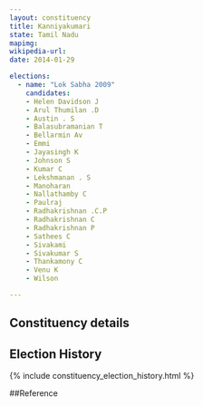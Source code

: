 ```yaml
---
layout: constituency
title: Kanniyakumari
state: Tamil Nadu
mapimg: 
wikipedia-url: 
date: 2014-01-29

elections: 
  - name: "Lok Sabha 2009"
    candidates: 
    - Helen Davidson J 
    - Arul Thumilan .D 
    - Austin . S 
    - Balasubramanian T 
    - Bellarmin Av 
    - Emmi 
    - Jayasingh K 
    - Johnson S 
    - Kumar C 
    - Lekshmanan . S 
    - Manoharan 
    - Nallathamby C 
    - Paulraj 
    - Radhakrishnan .C.P 
    - Radhakrishnan C 
    - Radhakrishnan P 
    - Sathees C 
    - Sivakami 
    - Sivakumar S 
    - Thankamony C 
    - Venu K 
    - Wilson 

---
```

## Constituency details


## Election History
{% include constituency_election_history.html %}

##Reference
